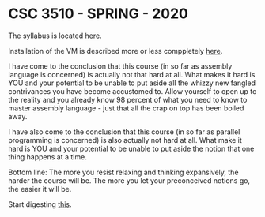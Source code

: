 # CSC 3510 - SPRING - 2020

The syllabus is located [here](./SYLLABUS.md).

Installation of the VM is described more or less comppletely [here](./INSTALLATION.md).

I have come to the conclusion that this course (in so far as assembly language is concerned) is actually not that hard at all. What makes it hard is YOU and your potential to be unable to put aside all the whizzy new fangled contrivances you have become accustomed to. Allow yourself to open up to the reality and you already know 98 percent of what you need to know to master assembly language - just that all the crap on top has been boiled away.

I have also come to the conclusion that this course (in so far as parallel programming is concerned) is also actually not hard at all. What make it hard is YOU and your potential to be unable to put aside the notion that one thing happens at a time.

Bottom line: The more you resist relaxing and thinking expansively, the harder the course will be. The more you let your preconceived notions go, the easier it will be.

Start digesting [this](./DONT_PANIC).
